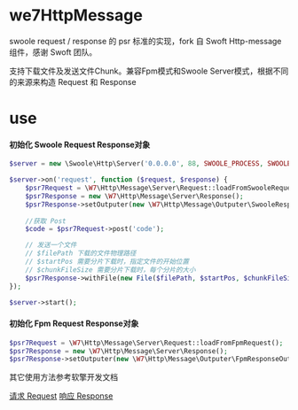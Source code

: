 # we7HttpMessage

swoole request / response 的 psr 标准的实现，fork 自  Swoft Http-message 组件，感谢 Swoft 团队。

支持下载文件及发送文件Chunk。兼容Fpm模式和Swoole Server模式，根据不同的来源来构造 Request 和 Response

# use 

#### 初始化 Swoole Request Response对象

```php
$server = new \Swoole\Http\Server('0.0.0.0', 88, SWOOLE_PROCESS, SWOOLE_SOCK_TCP);

$server->on('request', function ($request, $response) {
	$psr7Request = \W7\Http\Message\Server\Request::loadFromSwooleRequest($request);
	$psr7Response = new \W7\Http\Message\Server\Response();
	$psr7Response->setOutputer(new \W7\Http\Message\Outputer\SwooleResponseOutputer($response));
	
	//获取 Post 
	$code = $psr7Request->post('code');

	// 发送一个文件
	// $filePath 下载的文件物理路径
	// $startPos 需要分片下载时，指定文件的开始位置 
	// $chunkFileSize 需要分片下载时，每个分片的大小
	$psr7Response->withFile(new File($filePath, $startPos, $chunkFileSize));
});

$server->start();
```

#### 初始化 Fpm Request Response对象

```php
$psr7Request = \W7\Http\Message\Server\Request::loadFromFpmRequest();
$psr7Response = new \W7\Http\Message\Server\Response();
$psr7Response->setOutputer(new \W7\Http\Message\Outputer\FpmResponseOutputer());
```

其它使用方法参考软擎开发文档 

[请求 Request](https://wiki.w7.cc/chapter/1?id=106#)
[响应 Response](https://wiki.w7.cc/chapter/1?id=110#)